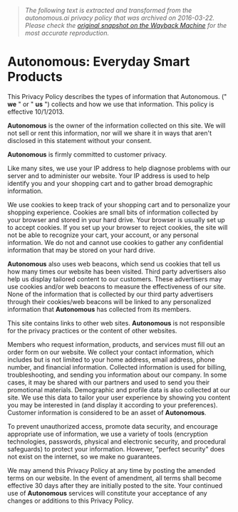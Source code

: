 > *The following text is extracted and transformed from the autonomous.ai privacy policy that was archived on 2016-03-22. Please check the [original snapshot on the Wayback Machine](https://web.archive.org/web/20160322061147id_/https%3A//www.autonomous.ai/policies) for the most accurate reproduction.*

# Autonomous: Everyday Smart Products

This Privacy Policy describes the types of information that Autonomous. (" **we** " or " **us** ") collects and how we use that information. This policy is effective 10/1/2013. 

**Autonomous** is the owner of the information collected on this site. We will not sell or rent this information, nor will we share it in ways that aren't disclosed in this statement without your consent. 

**Autonomous** is firmly committed to customer privacy. 

Like many sites, we use your IP address to help diagnose problems with our server and to administer our website. Your IP address is used to help identify you and your shopping cart and to gather broad demographic information. 

We use cookies to keep track of your shopping cart and to personalize your shopping experience. Cookies are small bits of information collected by your browser and stored in your hard drive. Your browser is usually set up to accept cookies. If you set up your browser to reject cookies, the site will not be able to recognize your cart, your account, or any personal information. We do not and cannot use cookies to gather any confidential information that may be stored on your hard drive. 

**Autonomous** also uses web beacons, which send us cookies that tell us how many times our website has been visited. Third party advertisers also help us display tailored content to our customers. These advertisers may use cookies and/or web beacons to measure the effectiveness of our site. None of the information that is collected by our third party advertisers through their cookies/web beacons will be linked to any personalized information that **Autonomous** has collected from its members. 

This site contains links to other web sites. **Autonomous** is not responsible for the privacy practices or the content of other websites. 

Members who request information, products, and services must fill out an order form on our website. We collect your contact information, which includes but is not limited to your home address, email address, phone number, and financial information. Collected information is used for billing, troubleshooting, and sending you information about our company. In some cases, it may be shared with our partners and used to send you their promotional materials. Demographic and profile data is also collected at our site. We use this data to tailor your user experience by showing you content you may be interested in (and display it according to your preferences). Customer information is considered to be an asset of **Autonomous**. 

To prevent unauthorized access, promote data security, and encourage appropriate use of information, we use a variety of tools (encryption technologies, passwords, physical and electronic security, and procedural safeguards) to protect your information. However, "perfect security" does not exist on the internet, so we make no guarantees. 

We may amend this Privacy Policy at any time by posting the amended terms on our website. In the event of amendment, all terms shall become effective 30 days after they are initially posted to the site. Your continued use of **Autonomous** services will constitute your acceptance of any changes or additions to this Privacy Policy. 

